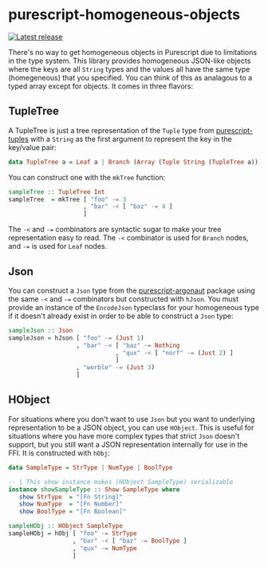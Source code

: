 # purescript-homogeneous-objects

[![Latest release](http://img.shields.io/bower/v/purescript-homogeneous-objects.svg)](https://github.com/Risto-Stevcev/purescript-homogeneous-objects/releases)

There's no way to get homogeneous objects in Purescript due to limitations in the type system. This library provides homogeneous JSON-like objects where the keys are all `String` types and the values all have the same type (homegeneous) that you specified. You can think of this as analagous to a typed array except for objects. It comes in three flavors:


## TupleTree

A TupleTree is just a tree representation of the `Tuple` type from [purescript-tuples][1] with a `String` as the first argument to represent the key in the key/value pair:

```haskell
data TupleTree a = Leaf a | Branch (Array (Tuple String (TupleTree a)))
``` 

You can construct one with the `mkTree` function:

```haskell
sampleTree :: TupleTree Int
sampleTree  = mkTree [ "foo" -= 3
                     , "bar" -< [ "baz" -= 4 ]
                     ]
```

The `-<` and `-=` combinators are syntactic sugar to make your tree representation easy to read. The `-<` combinator is used for `Branch` nodes, and `-=` is used for `Leaf` nodes.


## Json

You can construct a `Json` type from the [purescript-argonaut][2] package using the same `-<` and `-=` combinators but constructed with `hJson`. You must provide an instance of the `EncodeJson` typeclass for your homogeneous type if it doesn't already exist in order to be able to construct a `Json` type:

```haskell
sampleJson :: Json
sampleJson = hJson [ "foo" -= (Just 1)
                   , "bar" -< [ "baz" -= Nothing
                              , "qux" -< [ "norf" -= (Just 2) ]
                              ]
                   , "worble" -= (Just 3)
                   ]
```


## HObject

For situations where you don't want to use `Json` but you want to underlying representation to be a JSON object, you can use `HObject`. This is useful for situations where you have more complex types that strict `Json` doesn't support, but you still want a JSON representation internally for use in the FFI. It is constructed with `hObj`:

```haskell
data SampleType = StrType | NumType | BoolType

-- | This show instance makes (HObject SampleType) serializable
instance showSampleType :: Show SampleType where
   show StrType  = "[Fn String]"
   show NumType  = "[Fn Number]"
   show BoolType = "[Fn Boolean]"

sampleHObj :: HObject SampleType
sampleHObj = hObj [ "foo" -= StrType
                  , "bar" -< [ "baz" -= BoolType ]
                  , "qux" -= NumType
                  ]
```

[1]: https://github.com/purescript/purescript-tuples
[2]: https://github.com/purescript-contrib/purescript-argonaut-core
